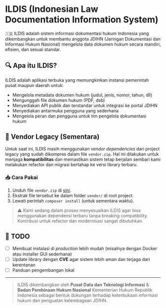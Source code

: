 # ILDIS (Indonesian Law Documentation Information System)

🇮🇩 ILDIS adalah sistem informasi dokumentasi hukum Indonesia yang dikembangkan untuk membantu anggota JDIHN (Jaringan Dokumentasi dan Informasi Hukum Nasional) mengelola data dokumen hukum secara mandiri, efisien, dan sesuai standar.

## 🔍 Apa itu ILDIS?

ILDIS adalah aplikasi terbuka yang memungkinkan instansi pemerintah pusat maupun daerah untuk:

- Mengelola metadata dokumen hukum (judul, jenis, nomor, tahun, dll)
- Mengunggah file dokumen hukum (PDF, dsb)
- Menyediakan API publik dan terstandar untuk integrasi ke portal JDIHN
- Menyediakan antarmuka pengguna yang sederhana
- Mengelola peran dan pengguna untuk tim pengelola dokumentasi hukum


## 🧱 Vendor Legacy (Sementara)

Untuk saat ini, ILDIS masih menggunakan *vendor dependencies* dari project legacy yang sudah dikompres dalam file `vendor.zip`. Hal ini dilakukan untuk menjaga **kompatibilitas** dan memastikan sistem tetap berjalan sembari kami melakukan refactor dan migrasi bertahap ke versi library terbaru.

### 📥 Cara Pakai

1. Unduh file `vendor.zip` di [sini](https://box.bphn.go.id/index.php/s/Dbw9tX6b2RzA5ij).
2. Ekstrak file tersebut ke dalam folder `vendor/` di root project.
3. Lewati perintah `composer install` (untuk sementara waktu).

> ⚠️ Kami sedang dalam proses menyesuaikan ILDIS agar bisa menggunakan dependensi terbaru tanpa breaking compatibility. Kontribusi untuk refactor dan modernisasi sangat dibutuhkan.



## 📝 TODO

- [ ] Membuat instalasi di _production_ lebih mudah (misalnya dengan Docker atau installer GUI sederhana)
- [ ] Update library dengan **CVE** agar sistem lebih aman dan terjaga dari kerentanan
- [ ] Panduan pengembangan lokal

---

> ILDIS dikembangkan oleh **Pusat Data dan Teknologi Informasi** & **Badan Pembinaan Hukum Nasional** Kementerian Hukum Republik Indonesia sebagai bentuk dukungan terhadap keterbukaan informasi hukum dan penguatan kelembagaan JDIHN.
